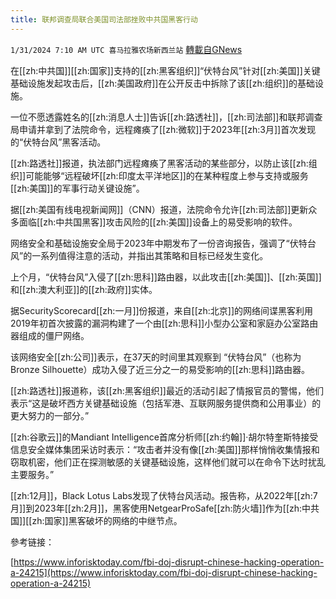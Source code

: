 ```yaml
---
title: 联邦调查局联合美国司法部挫败中共国黑客行动
---
```

`1/31/2024 7:10 AM UTC 喜马拉雅农场新西兰站` [轉載自GNews](https://gnews.org/articles/2268857)

在[[zh:中共国]][[zh:国家]]支持的[[zh:黑客组织]]“伏特台风”针对[[zh:美国]]关键基础设施发起攻击后，[[zh:美国政府]]在公开反击中拆除了该[[zh:组织]]的基础设施。

一位不愿透露姓名的[[zh:消息人士]]告诉[[zh:路透社]]，[[zh:司法部]]和联邦调查局申请并拿到了法院命令，远程瘫痪了[[zh:微软]]于2023年[[zh:3月]]首次发现的“伏特台风”黑客活动。

[[zh:路透社]]报道，执法部门远程瘫痪了黑客活动的某些部分，以防止该[[zh:组织]]可能能够“远程破坏[[zh:印度太平洋地区]]的在某种程度上参与支持或服务[[zh:美国]]的军事行动关键设施”。

据[[zh:美国有线电视新闻网]]（CNN）报道，法院命令允许[[zh:司法部]]更新众多面临[[zh:中共国黑客]]攻击风险的[[zh:美国]]设备上的易受影响的软件。

网络安全和基础设施安全局于2023年中期发布了一份咨询报告，强调了“伏特台风”的一系列值得注意的活动，并指出其策略和目标已经发生变化。

上个月，“伏特台风”入侵了[[zh:思科]]路由器，以此攻击[[zh:美国]]、[[zh:英国]]和[[zh:澳大利亚]]的[[zh:政府]]实体。

据SecurityScorecard[[zh:一月]]份报道，来自[[zh:北京]]的网络间谍黑客利用2019年初首次披露的漏洞构建了一个由[[zh:思科]]小型办公室和家庭办公室路由器组成的僵尸网络。

该网络安全[[zh:公司]]表示，在37天的时间里其观察到 “伏特台风”（也称为Bronze Silhouette）成功入侵了近三分之一的易受影响的[[zh:思科]]路由器。

[[zh:路透社]]报道称，该[[zh:黑客组织]]最近的活动引起了情报官员的警惕，他们表示“这是破坏西方关键基础设施（包括军港、互联网服务提供商和公用事业）的更大努力的一部分。”

[[zh:谷歌云]]的Mandiant Intelligence首席分析师[[zh:约翰]]·胡尔特奎斯特接受信息安全媒体集团采访时表示：“攻击者并没有像[[zh:美国]]那样悄悄收集情报和窃取机密，他们正在探测敏感的关键基础设施，这样他们就可以在命令下达时扰乱主要服务。”

[[zh:12月]]，Black Lotus Labs发现了伏特台风活动。报告称，从2022年[[zh:7月]]到2023年[[zh:2月]]，黑客使用NetgearProSafe[[zh:防火墙]]作为[[zh:中共国]][[zh:国家]]黑客破坏的网络的中继节点。

參考链接：

[https://www.inforisktoday.com/fbi-doj-disrupt-chinese-hacking-operation-a-24215](https://www.inforisktoday.com/fbi-doj-disrupt-chinese-hacking-operation-a-24215)



